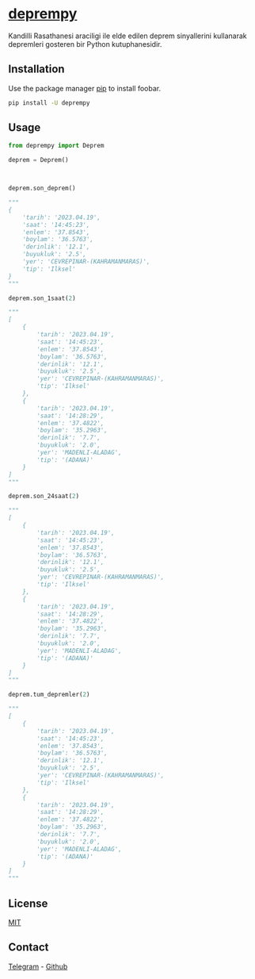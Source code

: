 # [deprempy](https://pypi.org/project/deprempy/)

Kandilli Rasathanesi araciligi ile elde edilen deprem sinyallerini kullanarak depremleri gosteren bir Python kutuphanesidir.

## Installation

Use the package manager [pip](https://pip.pypa.io/en/stable/) to install foobar.

```bash
pip install -U deprempy
```

## Usage

```python
from deprempy import Deprem

deprem = Deprem()



deprem.son_deprem()

"""
{
    'tarih': '2023.04.19', 
    'saat': '14:45:23', 
    'enlem': '37.8543', 
    'boylam': '36.5763', 
    'derinlik': '12.1', 
    'buyukluk': '2.5', 
    'yer': 'CEVREPINAR-(KAHRAMANMARAS)', 
    'tip': 'Ilksel'
}
"""

deprem.son_1saat(2)

"""
[
    {
        'tarih': '2023.04.19', 
        'saat': '14:45:23', 
        'enlem': '37.8543', 
        'boylam': '36.5763', 
        'derinlik': '12.1', 
        'buyukluk': '2.5', 
        'yer': 'CEVREPINAR-(KAHRAMANMARAS)', 
        'tip': 'Ilksel'
    }, 
    {
        'tarih': '2023.04.19', 
        'saat': '14:28:29', 
        'enlem': '37.4822', 
        'boylam': '35.2963', 
        'derinlik': '7.7', 
        'buyukluk': '2.0', 
        'yer': 'MADENLI-ALADAG', 
        'tip': '(ADANA)'
    }
]
"""

deprem.son_24saat(2)

"""
[
    {
        'tarih': '2023.04.19', 
        'saat': '14:45:23', 
        'enlem': '37.8543', 
        'boylam': '36.5763', 
        'derinlik': '12.1', 
        'buyukluk': '2.5', 
        'yer': 'CEVREPINAR-(KAHRAMANMARAS)',
        'tip': 'Ilksel'
    }, 
    {
        'tarih': '2023.04.19', 
        'saat': '14:28:29', 
        'enlem': '37.4822', 
        'boylam': '35.2963', 
        'derinlik': '7.7', 
        'buyukluk': '2.0', 
        'yer': 'MADENLI-ALADAG', 
        'tip': '(ADANA)'
    }
]
"""

deprem.tum_depremler(2)

"""
[
    {
        'tarih': '2023.04.19', 
        'saat': '14:45:23', 
        'enlem': '37.8543', 
        'boylam': '36.5763', 
        'derinlik': '12.1', 
        'buyukluk': '2.5', 
        'yer': 'CEVREPINAR-(KAHRAMANMARAS)',
        'tip': 'Ilksel'
    }, 
    {
        'tarih': '2023.04.19', 
        'saat': '14:28:29', 
        'enlem': '37.4822', 
        'boylam': '35.2963', 
        'derinlik': '7.7', 
        'buyukluk': '2.0', 
        'yer': 'MADENLI-ALADAG', 
        'tip': '(ADANA)'
    }
]
"""
```

## License

[MIT](https://choosealicense.com/licenses/mit/)

## Contact

[Telegram](https://t.me/ReWoxi) - [Github](https://github.com/Meinos10)
